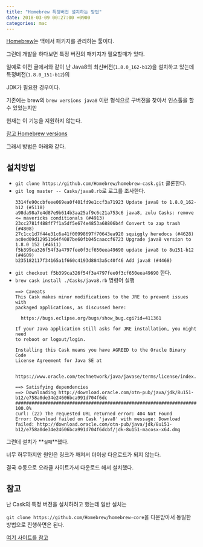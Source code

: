 ```yaml
---
title: "Homebrew 특정버전 설치하는 방법"
date: 2018-03-09 00:27:00 +0900
categories: mac
---
```


[Homebrew](https://brew.sh/)는 맥에서 패키지를 관리하는 툴이다.

그런데 개발을 하다보면 특정 버전의 패키지가 필요할때가 있다. 

일예로 이전 글에서와 같이 난 Java8의 최신버전(`1.8.0_162-b12`)을 설치하고 있는데 특정버전(`1.8.0_151-b12`)의 

JDK가 필요한 경우이다. 

기존에는 brew의 `brew versions java8` 이런 형식으로 구버전을 찾아서 인스톨을 할 수 있었는지만

현재는 이 기능을 지원하지 않는다.

[참고 Homebrew versions](https://docs.brew.sh/Versions)

그래서 방법은 아래와 같다.


## 설치방법

- `git clone https://github.com/Homebrew/homebrew-cask.git` 클론한다.
- `git log master -- Casks/java8.rb`로 로그를 조사한다.
  ```
  3314fe90ccbfeee069ea0f401fd9e1ccf3a71923 Update java8 to 1.8.0_162-b12 (#5118)
  a98da98a7e4d87e9b614b3aa25af9c6c21a753c6 java8, zulu Casks: remove <= mavericks conditionals (#4913)
  23cc2781f488ff7f1a5df5e674e4853a68806b4f Convert to zap trash (#4808)
  27c1cc1d7f44e31c6a41f00998697f70643ea920 squiggly heredocs (#4628)
  ac0ed09d12951b64f4087be60fb045caaccf6723 Upgrade java8 version to 1.8.0_152 (#4611)
  f5b399ca326f54f3a4797fee0f3cf650eea49690 update java8 to 8u151-b12 (#4609)
  b235182117f34165a1f660c4193d8843a5c40f46 Add java8 (#4468)
  ```
- `git checkout f5b399ca326f54f3a4797fee0f3cf650eea49690` 한다.
- `brew cask install ./Casks/java8.rb` 명령어 실행
  ```
  ==> Caveats
  This Cask makes minor modifications to the JRE to prevent issues with
  packaged applications, as discussed here:

    https://bugs.eclipse.org/bugs/show_bug.cgi?id=411361

  If your Java application still asks for JRE installation, you might need
  to reboot or logout/login.

  Installing this Cask means you have AGREED to the Oracle Binary Code
  License Agreement for Java SE at

    https://www.oracle.com/technetwork/java/javase/terms/license/index.html

  ==> Satisfying dependencies
  ==> Downloading http://download.oracle.com/otn-pub/java/jdk/8u151-b12/e758a0de34e24606bca991d704f6dc
  ######################################################################## 100.0%
  curl: (22) The requested URL returned error: 404 Not Found
  Error: Download failed on Cask 'java8' with message: Download failed: http://download.oracle.com/otn-pub/java/jdk/8u151-b12/e758a0de34e24606bca991d704f6dcbf/jdk-8u151-macosx-x64.dmg
  ```

그런데 설치가 **`실패`**했다.

너무 허무하지만 원인은 링크가 깨져서 더이상 다운로드가 되지 않는다.

결국 수동으로 오라클 사이트가서 다운로드 해서 설치했다.


## 참고

난 Cask의 특정 버전을 설치하려고 했는데 일반 설치는

`git clone https://github.com/Homebrew/homebrew-core`을 다운받아서 동일한 방법으로 진행하면은 된다.

[여기 사이트를 참고](http://blog.leedohyun.pe.kr/2016/10/homebrew.html)
